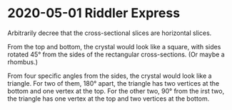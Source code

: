 2020-05-01 Riddler Express
==========================
Arbitrarily decree that the cross-sectional slices are horizontal slices.

From the top and bottom, the crystal would look like a square, with sides
rotated 45° from the sides of the rectangular cross-sections.  (Or maybe a
rhombus.)

From four specific angles from the sides, the crystal would look like a
triangle.  For two of them, 180° apart, the triangle has two vertices at
the bottom and one vertex at the top.  For the other two, 90° from the
irst two, the triangle has one vertex at the top and two vertices at the
bottom.
